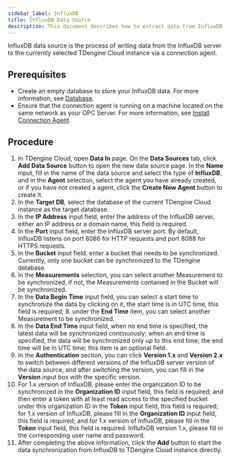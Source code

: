 ```yaml
---
sidebar_label: InfluxDB
title: InfluxDB Data Source
description: This document describes how to extract data from InfluxDB into TDengine Cloud instance.
---
```

InfluxDB data source is the process of writing data from the InfluxDB server to the currently selected TDengine Cloud instance via a connection agent.

## Prerequisites

- Create an empty database to store your InfluxDB data. For more information, see [Database](../../../programming/model/#create-database).
- Ensure that the connection agent is running on a machine located on the same network as your OPC Server. For more information, see [Install Connection Agent](../install-agent/).

## Procedure

1. In TDengine Cloud, open **Data In** page. On the **Data Sources** tab, click **Add Data Source** button to open the new data source page. In the **Name** input, fill in the name of the data source and select the type of **InfluxDB**, and in the **Agent** selection, select the agent you have already created, or if you have not created a agent, click the **Create New Agent** button to create it.
2. In the **Target DB**, select the database of the current TDengine Cloud instance as the target database.
3. In the **IP Address** input field, enter the address of the InfluxDB server, either an IP address or a domain name, this field is required.
4. In the **Port** input field, enter the InfluxDB server port. By default, InfluxDB listens on port 8086 for HTTP requests and port 8088 for HTTPS requests.
5. In the **Bucket** input field, enter a bucket that needs to be synchronized. Currently, only one bucket can be synchronized to the TDengine database.
6. In the **Measurements** selection, you can select another Measurement to be synchronized, if not, the Measurements contained in the Bucket will be synchronized.
7. In the **Data Begin Time** input field, you can select a start time to synchronize the data by clicking on it, the start time is in UTC time, this field is required; 8. under the **End Time** item, you can select another Measurement to be synchronized.
8. In the **Data End Time** input field, when no end time is specified, the latest data will be synchronized continuously; when an end time is specified, the data will be synchronized only up to this end time; the end time will be in UTC time; this item is an optional field.
9. In the **Authentication** section, you can click **Version 1.x** and **Version 2.x** to switch between different versions of the InfluxDB server version of the data source, and after switching the version, you can fill in the **Version** input box with the specific version.
10. For 1.x version of InfluxDB, please enter the organization ID to be synchronized in the **Organization ID** input field, this field is required; and then enter a token with at least read access to the specified bucket under this organization ID in the **Token** input field, this field is required; for 1.x version of InfluxDB, please fill in the **Organization ID** input field, this field is required; and for 1.x version of InfluxDB, please fill in the **Token** input field, this field is required. InflufxDB version 1.x, please fill in the corresponding user name and password.
11. After completing the above information, click the **Add** button to start the data synchronization from InfluxDB to TDengine Cloud instance directly.
